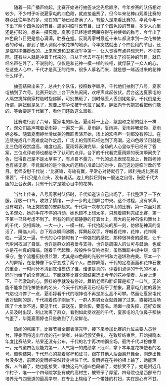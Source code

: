 　　随着一阵广播声响起，比赛开始进行抽签决定先后顺序，今年参赛的队伍相对较少，不少村子听说夏家屯的四色段，就直接退赛了。但今年来花神山观看比赛的群众比往年多的多，现在的广场已经挤满了人。有些人是来看比赛的，毕竟今年一下出了两个四色段的节目。周家村临时改节目，出了个四色段的节目，多少人心里还是打鼓的，想来一探究竟。夏家屯已经连续两届夺得花神使者的称号，今年出了四色段节目更是信心满满，胜券在握。反观周家村最近十来年都没拿到一次花神使者的称号，都到了被人调侃不敬花神的地步。今年突然就出了个四色段的节目，还是临时抱佛脚改的，上来就想和卫冕冠军争第一，让人觉得有点异想天开，不切实际。还有些人就是冲着千代来的，自从千代去年在村里演出了扮花神的节目，就已经名声在外了，不说别的，仅仅是和花神一模一样的长相，就俘获了一众人的心，在这些人心中，千代才是真正的花神，很多人慕名而来，就是想一睹活过来的花神什么样子。

　　抽签结果出来了，总共九个队伍，按照数字顺序，千代他们抽到了八号，夏家屯抽到了六号。比赛开始台上台下热热闹闹，欢呼声此起彼伏。后台这边夏家屯的人隔空挑衅周家村临时抱佛脚，可别搞砸了，到时候丢人丢到姥姥家。千代倒是无所谓，胖妞倒是急了，想要上前争论被千代拉了回来，胖妞向千代抱怨看把他们能的，等会要是千代赢了，看他们还敢这么嚣张。

　　比赛进行到了六号，夏家屯的队伍，夏雨婷一上台，氛围和之前的就不一样了，观众们高声喊着夏雨婷，一遍又一遍，夏雨婷，夏雨婷，夏雨婷我爱你，夏雨婷必胜。随着夏雨婷丝滑优美的舞蹈表演开始，场上的欢呼声一刻都没有停过。在连续完成几个高难度动作之后，广场上的氛围已经达到了高潮。这四色段节目就是比三色段观赏度高，难度也高。夏雨婷表演完毕，全场的人心里似乎已经有了答案，三位点评老师也都给予了认可的点评。台下的千代看完夏雨婷的表演瞬间失了色，觉得自己是不是太草率了，有点自不量力。千代的忐忑表现在脸上，舞蹈老师也有些无奈，毕竟面对的是个强大的还精心准备过的对手，自己这边是临时改的节目。老师安慰千代说：“比赛嘛，有输有赢，平常心对待就行了，顺利完成比赛最重要”。千代只是点点头，没有说话。边上的胖妞则有一股迷之自信，鼓励千代大胆的上台表演，只有千代才是她心目中的花神。

　　当台上传来，八号周家村队伍时，千代知道该自己出场了，千代整理了一下衣服，深吸一口气，收敛了情绪，一步一步的走到舞台中央。这个过程，没有掌声，没有喝彩，场上突然变的安静起来。千代第一次参加花神山的比赛，第一次面对这么多观众，她的手在不停的抖动，她也顾不上想太多，只想着顺利完成比赛，第一不第一已经考虑不到了。所有的目光都静静的盯着台上，高大的花神石像和舞台上的千代，交相辉映，一大一小，一模一样。千代抬起头的那一刻，仿佛花神真的复活了，降临人间。台下观众瞬间沸腾，挥舞起双手，呼喊着花神，花神，花神降临，一遍又一遍，千代的心中顿时有了一种强烈的感觉，那种很神奇的感觉，让千代瞬间找回了自信，也许是群众的喜爱与支持，也许是周围人的认可与鼓励，也或许是花神真的降临。随着千代起舞，般般件件交响挫影，虽然舞蹈中规中矩，偏于保守，整个流程衔接很丝滑，尤其是四色段的光影控制和力道堪称完美。原本一个人的舞蹈，在花神像下似乎变成了两个人。曲停舞落，千代的定格画面和花神石像的重合，一时间分不清到底谁模仿了谁，谁该是真的。评委们点评的千代的不足，同时也给予的全票通过。下面就等比赛全部结束选出今年的花神使者。从台上走下，千代激动的心，颤抖的手就没有停过。舞蹈老师和胖妞算是松了一口气，无论能不能拿到花神使者的名头，今天千代的表现已经超乎了想象。夏家屯几位的嚣张气焰也消停了一点，夏雨婷看千代的眼神也不再是那么高不可攀。然而让夏家屯代表对破防的是，千代抱着孩子刚坐下，一群人男男女女就蜂拥了过来，直接把后场围了个水泄不通，要见千代，要送花，要合影，要签名。场面一度失控，还好安保人员及时出现，制止劝离了群众。看到如此受欢迎的千代，夏家屯的几位鼻子都快气歪了，毕竟夏雨婷也只是收到了几朵鲜花。

　　热闹的氛围下，比赛节目全部表演完毕，接下来参加比赛的九位主要人员登台，评委团将选出年度的花神使者，并举行颁奖典礼。在致辞结束后，开始揭晓本年度比赛结果，结果还没有公布，千代的名字再次响彻全场。最终千代以扮像第一，元气道四色段能力第一，人气第一的成绩拿下冠军，拿下本年度花神使者的名号。颁奖结束，千代开心的拿着奖杯和证书，跟在其他人后面离开舞台，刚走出舞台没多远，前面的夏雨婷突然转身拦住千代。夏雨婷在花神扮相上输了，她能理解，人气输了，她也能接受，唯独这元气道四色段输了，她接受不了。她是附近几个村子，唯一一个四号院学业有成的高材生，被寄予了厚望，四号院也是西部专门培养元气四重道的最高学府，在专业上输给了一个带娃的村妇，实在是心有不甘。